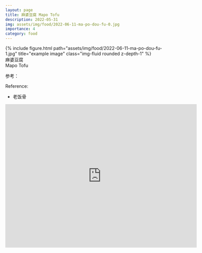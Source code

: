 ```yaml
---
layout: page
title: 麻婆豆腐 Mapo Tofu
description: 2022-05-31
img: assets/img/food/2022-06-11-ma-po-dou-fu-0.jpg
importance: 4
category: food
---
```


<div class="row">
    <div class="col-sm mt-3 mt-md-0">
        {% include figure.html path="assets/img/food/2022-06-11-ma-po-dou-fu-1.jpg" title="example image" class="img-fluid rounded z-depth-1" %}
    </div>
</div>
<div class="caption">
    麻婆豆腐
</div>
<div class="caption">
    Mapo Tofu
</div>

参考：

Reference:

- 老饭骨

<p align="center">
  <iframe
      src="https://www.youtube.com/embed/kpA7rFpNE7Q"
      width="600"
      height="450"
      frameborder="0"
      allowfullscreen="">
  </iframe>
</p>
